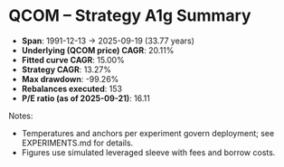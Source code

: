 # QCOM – Strategy A1g Summary

- **Span**: 1991-12-13 → 2025-09-19 (33.77 years)
- **Underlying (QCOM price) CAGR**: 20.11%
- **Fitted curve CAGR**: 15.00%
- **Strategy CAGR**: 13.27%
- **Max drawdown**: -99.26%
- **Rebalances executed**: 153
- **P/E ratio (as of 2025-09-21)**: 16.11

Notes:

- Temperatures and anchors per experiment govern deployment; see EXPERIMENTS.md for details.
- Figures use simulated leveraged sleeve with fees and borrow costs.

